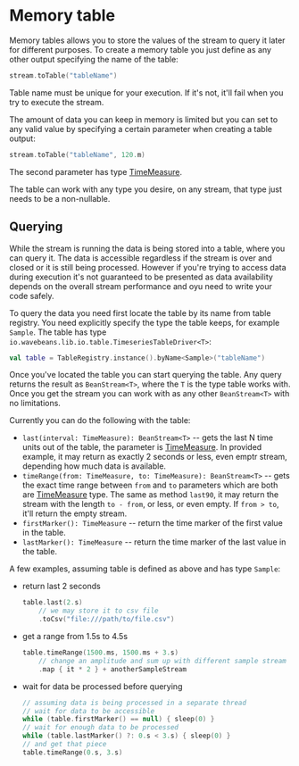 Memory table
======

Memory tables allows you to store the values of the stream to query it later for different purposes. To create a memory table you just define as any other output specifying the name of the table:

```kotlin
stream.toTable("tableName")
```

Table name must be unique for your execution. If it's not, it'll fail when you try to execute the stream.

The amount of data you can keep in memory is limited but you can set to any valid value by specifying a certain parameter when creating a table output:

```kotlin
stream.toTable("tableName", 120.m)
```

The second parameter has type [TimeMeasure](../types/time-measure.md).

The table can work with any type you desire, on any stream, that type just needs to be a non-nullable.

Querying
--------

While the stream is running the data is being stored into a table, where you can query it. The data is accessible regardless if the stream is over and closed or it is still being processed. However if you're trying to access data during execution it's not guaranteed to be presented as data availability depends on the overall stream performance and oyu need to write your code safely.

To query the data you need first locate the table by its name from table registry. You need explicitly specify the type the table keeps, for example `Sample`. The table has type `io.wavebeans.lib.io.table.TimeseriesTableDriver<T>`:

```kotlin
val table = TableRegistry.instance().byName<Sample>("tableName")
```

Once you've located the table you can start querying the table. Any query returns the result as `BeanStream<T>`, where the `T` is the type table works with. Once you get the stream you can work with as any other `BeanStream<T>` with no limitations.

Currently you can do the following with the table:

* `last(interval: TimeMeasure): BeanStream<T>` -- gets the last N time units out of the table, the parameter is [TimeMeasure](../types/time-measure.md). In provided example, it may return as exactly 2 seconds or less, even emptr stream, depending how much data is available.
* `timeRange(from: TimeMeasure, to: TimeMeasure): BeanStream<T>` -- gets the exact time range between `from` and `to` parameters which are both are [TimeMeasure](../types/time-measure.md) type. The same as method `last90`, it may return the stream with the length `to - from`, or less, or even empty. If `from > to`, it'll return the empty stream.
* `firstMarker(): TimeMeasure` -- return the time marker of the first value in the table.
* `lastMarker(): TimeMeasure` -- return the time marker of the last value in the table.

A few examples, assuming table is defined as above and has type `Sample`:

* return last 2 seconds

    ```kotlin
    table.last(2.s) 
        // we may store it to csv file
        .toCsv("file:///path/to/file.csv")
    ```

* get a range from 1.5s to 4.5s

    ```kotlin
    table.timeRange(1500.ms, 1500.ms + 3.s)
        // change an amplitude and sum up with different sample stream
        .map { it * 2 } + anotherSampleStream 
    ```

* wait for data be processed before querying

    ```kotlin
    // assuming data is being processed in a separate thread
    // wait for data to be accessible
    while (table.firstMarker() == null) { sleep(0) }
    // wait for enough data to be processed
    while (table.lastMarker() ?: 0.s < 3.s) { sleep(0) }
    // and get that piece
    table.timeRange(0.s, 3.s)
    ```